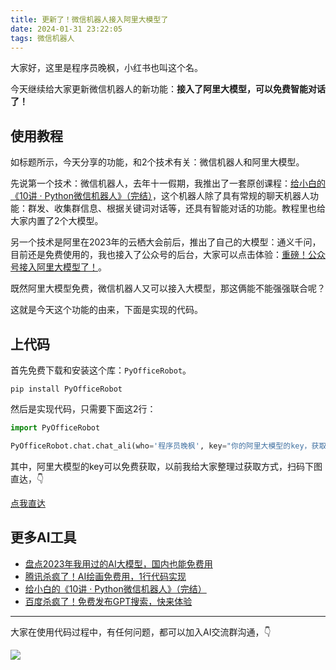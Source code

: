 ```yaml
---
title: 更新了！微信机器人接入阿里大模型了
date: 2024-01-31 23:22:05
tags: 微信机器人
---
```


大家好，这里是程序员晚枫，小红书也叫这个名。

今天继续给大家更新微信机器人的新功能：**接入了阿里大模型，可以免费智能对话了！**

## 使用教程


如标题所示，今天分享的功能，和2个技术有关：微信机器人和阿里大模型。

先说第一个技术：微信机器人，去年十一假期，我推出了一套原创课程：[给小白的《10讲 · Python微信机器人》（完结）](https://mp.weixin.qq.com/s/-oR2dUakXEY3vmPbzVtrnA)，这个机器人除了具有常规的聊天机器人功能：群发、收集群信息、根据关键词对话等，还具有智能对话的功能。教程里也给大家内置了2个大模型。

另一个技术是阿里在2023年的云栖大会前后，推出了自己的大模型：通义千问，目前还是免费使用的，我也接入了公众号的后台，大家可以点击体验：[重磅！公众号接入阿里大模型了！](https://mp.weixin.qq.com/s/SfNA34bC6wMLRaKONfOWhw)。


既然阿里大模型免费，微信机器人又可以接入大模型，那这俩能不能强强联合呢？

这就是今天这个功能的由来，下面是实现的代码。


## 上代码



首先免费下载和安装这个库：``PyOfficeRobot``。

```shell
pip install PyOfficeRobot
```

然后是实现代码，只需要下面这2行：

```python
import PyOfficeRobot

PyOfficeRobot.chat.chat_ali(who='程序员晚枫', key="你的阿里大模型的key，获取地址见下文")

```

其中，阿里大模型的key可以免费获取，以前我给大家整理过获取方式，扫码下图直达，👇

[点我直达](http://www.python4office.cn/log/2024/1/0120-1%E8%A1%8C%E4%BB%A3%E7%A0%81%E8%B0%83%E7%94%A8%E9%80%9A%E4%B9%89-%E5%85%8D%E8%B4%B9%E4%BD%BF%E7%94%A8/)


## 更多AI工具

- [盘点2023年我用过的AI大模型，国内也能免费用](https://mp.weixin.qq.com/s/AjK-FDSJZtpkYoDWNhivzw)
- [腾讯杀疯了！AI绘画免费用，1行代码实现](https://mp.weixin.qq.com/s/-rx03ewvRieaFTDwbAmzOw)
- [给小白的《10讲 · Python微信机器人》（完结）](https://mp.weixin.qq.com/s/-oR2dUakXEY3vmPbzVtrnA)
- [百度杀疯了！免费发布GPT搜索，快来体验](https://mp.weixin.qq.com/s/7LkU6b8DRkKYZ-kgMHGrWQ)

----

大家在使用代码过程中，有任何问题，都可以加入AI交流群沟通，👇

![](https://www.python-office.com/assets/img/ai-group.26a72793.jpg)











